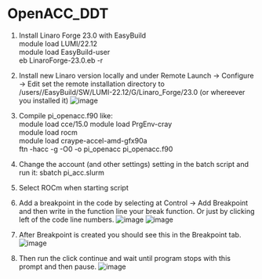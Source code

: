 # OpenACC_DDT
1. Install Linaro Forge 23.0 with EasyBuild<br>
    module load LUMI/22.12<br>
    module load EasyBuild-user<br>
    eb LinaroForge-23.0.eb -r<br>

3. Install new Linaro version locally and under Remote Launch -> Configure -> Edit set the remote installation directory to /users/<username>/EasyBuild/SW/LUMI-22.12/G/Linaro_Forge/23.0  (or whereever you installed it)
![image](https://github.com/mihkeltiks/OpenACC_DDT/assets/138012113/34f60194-fc32-4ef9-b018-7fa59506cd01)

4. Compile pi_openacc.f90 like: <br>
    module load cce/15.0
    module load PrgEnv-cray<br>
    module load rocm<br>
    module load craype-accel-amd-gfx90a<br>
    ftn -hacc -g -O0 -o pi_openacc pi_openacc.f90<br>
    
5. Change the account (and other settings) setting in the batch script and run it: sbatch pi_acc.slurm

6. Select ROCm when starting script

7. Add a breakpoint in the code by selecting at Control -> Add Breakpoint and then write in the function line your break function. Or just by clicking left of the code line numbers.
![image](https://github.com/mihkeltiks/OpenACC_DDT/assets/138012113/b2eca4c1-3420-4cea-a533-d5538646cef6)
![image](https://github.com/mihkeltiks/OpenACC_DDT/assets/138012113/4d728b1c-5e4a-4f91-b95d-27b2078eeb91)

8. After Breakpoint is created you should see this in the Breakpoint tab.
![image](https://github.com/mihkeltiks/OpenACC_DDT/assets/138012113/3560d922-698c-40a4-83e6-627b5f76f985)

9. Then run the click continue and wait until program stops with this prompt and then pause.
![image](https://github.com/mihkeltiks/OpenACC_DDT/assets/138012113/e7b97c95-69d3-4911-b720-a7c7497045d0)

